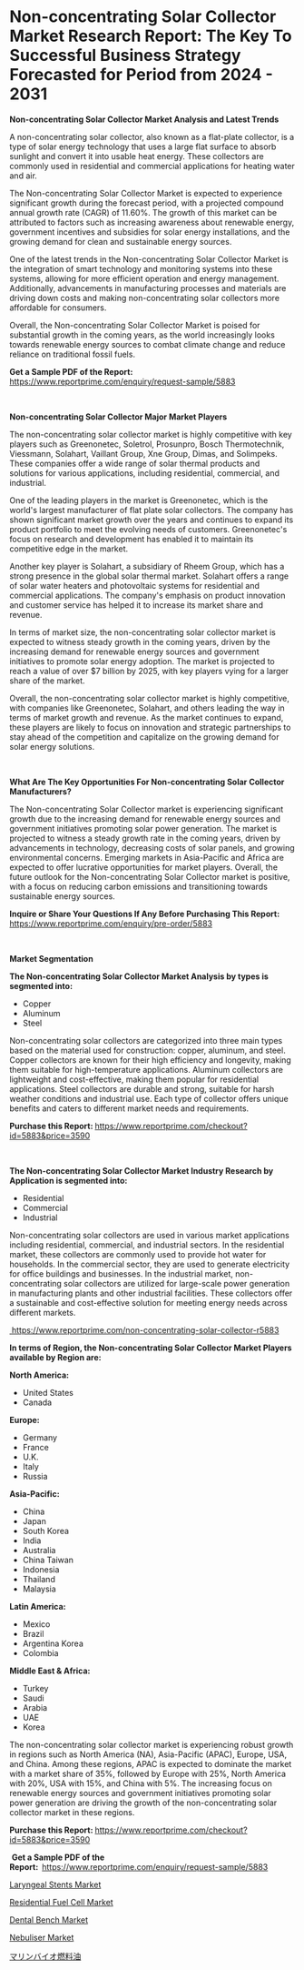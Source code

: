 <p><h1>Non-concentrating Solar Collector Market Research Report: The Key To Successful Business Strategy Forecasted for Period from 2024 - 2031</h1></p><p><strong>Non-concentrating Solar Collector Market Analysis and Latest Trends</strong></p>
<p><p>A non-concentrating solar collector, also known as a flat-plate collector, is a type of solar energy technology that uses a large flat surface to absorb sunlight and convert it into usable heat energy. These collectors are commonly used in residential and commercial applications for heating water and air.</p><p>The Non-concentrating Solar Collector Market is expected to experience significant growth during the forecast period, with a projected compound annual growth rate (CAGR) of 11.60%. The growth of this market can be attributed to factors such as increasing awareness about renewable energy, government incentives and subsidies for solar energy installations, and the growing demand for clean and sustainable energy sources.</p><p>One of the latest trends in the Non-concentrating Solar Collector Market is the integration of smart technology and monitoring systems into these systems, allowing for more efficient operation and energy management. Additionally, advancements in manufacturing processes and materials are driving down costs and making non-concentrating solar collectors more affordable for consumers.</p><p>Overall, the Non-concentrating Solar Collector Market is poised for substantial growth in the coming years, as the world increasingly looks towards renewable energy sources to combat climate change and reduce reliance on traditional fossil fuels.</p></p>
<p><strong>Get a Sample PDF of the Report:&nbsp;</strong> <a href="https://www.reportprime.com/enquiry/request-sample/5883">https://www.reportprime.com/enquiry/request-sample/5883</a></p>
<p>&nbsp;</p>
<p><strong>Non-concentrating Solar Collector Major Market Players</strong></p>
<p><p>The non-concentrating solar collector market is highly competitive with key players such as Greenonetec, Soletrol, Prosunpro, Bosch Thermotechnik, Viessmann, Solahart, Vaillant Group, Xne Group, Dimas, and Solimpeks. These companies offer a wide range of solar thermal products and solutions for various applications, including residential, commercial, and industrial.</p><p>One of the leading players in the market is Greenonetec, which is the world's largest manufacturer of flat plate solar collectors. The company has shown significant market growth over the years and continues to expand its product portfolio to meet the evolving needs of customers. Greenonetec's focus on research and development has enabled it to maintain its competitive edge in the market.</p><p>Another key player is Solahart, a subsidiary of Rheem Group, which has a strong presence in the global solar thermal market. Solahart offers a range of solar water heaters and photovoltaic systems for residential and commercial applications. The company's emphasis on product innovation and customer service has helped it to increase its market share and revenue.</p><p>In terms of market size, the non-concentrating solar collector market is expected to witness steady growth in the coming years, driven by the increasing demand for renewable energy sources and government initiatives to promote solar energy adoption. The market is projected to reach a value of over $7 billion by 2025, with key players vying for a larger share of the market.</p><p>Overall, the non-concentrating solar collector market is highly competitive, with companies like Greenonetec, Solahart, and others leading the way in terms of market growth and revenue. As the market continues to expand, these players are likely to focus on innovation and strategic partnerships to stay ahead of the competition and capitalize on the growing demand for solar energy solutions.</p></p>
<p>&nbsp;</p>
<p><strong>What Are The Key Opportunities For Non-concentrating Solar Collector Manufacturers?</strong></p>
<p><p>The Non-concentrating Solar Collector market is experiencing significant growth due to the increasing demand for renewable energy sources and government initiatives promoting solar power generation. The market is projected to witness a steady growth rate in the coming years, driven by advancements in technology, decreasing costs of solar panels, and growing environmental concerns. Emerging markets in Asia-Pacific and Africa are expected to offer lucrative opportunities for market players. Overall, the future outlook for the Non-concentrating Solar Collector market is positive, with a focus on reducing carbon emissions and transitioning towards sustainable energy sources.</p></p>
<p><strong>Inquire or Share Your Questions If Any Before Purchasing This Report:</strong> <a href="https://www.reportprime.com/enquiry/pre-order/5883">https://www.reportprime.com/enquiry/pre-order/5883</a></p>
<p>&nbsp;</p>
<p><strong>Market Segmentation</strong></p>
<p><strong>The Non-concentrating Solar Collector Market Analysis by types is segmented into:</strong></p>
<p><ul><li>Copper</li><li>Aluminum</li><li>Steel</li></ul></p>
<p><p>Non-concentrating solar collectors are categorized into three main types based on the material used for construction: copper, aluminum, and steel. Copper collectors are known for their high efficiency and longevity, making them suitable for high-temperature applications. Aluminum collectors are lightweight and cost-effective, making them popular for residential applications. Steel collectors are durable and strong, suitable for harsh weather conditions and industrial use. Each type of collector offers unique benefits and caters to different market needs and requirements.</p></p>
<p><strong>Purchase this Report:&nbsp;</strong><a href="https://www.reportprime.com/checkout?id=5883&price=3590">https://www.reportprime.com/checkout?id=5883&price=3590</a></p>
<p>&nbsp;</p>
<p><strong>The Non-concentrating Solar Collector Market Industry Research by Application is segmented into:</strong></p>
<p><ul><li>Residential</li><li>Commercial</li><li>Industrial</li></ul></p>
<p><p>Non-concentrating solar collectors are used in various market applications including residential, commercial, and industrial sectors. In the residential market, these collectors are commonly used to provide hot water for households. In the commercial sector, they are used to generate electricity for office buildings and businesses. In the industrial market, non-concentrating solar collectors are utilized for large-scale power generation in manufacturing plants and other industrial facilities. These collectors offer a sustainable and cost-effective solution for meeting energy needs across different markets.</p></p>
<p><a href="https://www.reportprime.com/non-concentrating-solar-collector-r5883">&nbsp;https://www.reportprime.com/non-concentrating-solar-collector-r5883</a></p>
<p><strong>In terms of Region, the Non-concentrating Solar Collector Market Players available by Region are:</strong></p>
<p>
    <p> <strong> North America: </strong>
        <ul>
            <li>United States</li>
            <li>Canada</li>
        </ul>
        </p> 
    <p> <strong> Europe: </strong>
        <ul>
            <li>Germany</li>
            <li>France</li>
            <li>U.K.</li>
            <li>Italy</li>
            <li>Russia</li>
        </ul>
        </p> 
    <p> <strong> Asia-Pacific: </strong>
        <ul>
            <li>China</li>
            <li>Japan</li>
            <li>South Korea</li>
            <li>India</li>
            <li>Australia</li>
            <li>China Taiwan</li>
            <li>Indonesia</li>
            <li>Thailand</li>
            <li>Malaysia</li>
        </ul>
        </p> 
    <p> <strong> Latin America: </strong>
        <ul>
            <li>Mexico</li>
            <li>Brazil</li>
            <li>Argentina Korea</li>
            <li>Colombia</li>
        </ul>
        </p> 
    <p> <strong> Middle East & Africa: </strong>
        <ul>
            <li>Turkey</li>
            <li>Saudi</li>
            <li>Arabia</li>
            <li>UAE</li>
            <li>Korea</li>
        </ul>
    </p>
    </p>
<p><p>The non-concentrating solar collector market is experiencing robust growth in regions such as North America (NA), Asia-Pacific (APAC), Europe, USA, and China. Among these regions, APAC is expected to dominate the market with a market share of 35%, followed by Europe with 25%, North America with 20%, USA with 15%, and China with 5%. The increasing focus on renewable energy sources and government initiatives promoting solar power generation are driving the growth of the non-concentrating solar collector market in these regions.</p></p>
<p><strong>Purchase this Report: </strong><a href="https://www.reportprime.com/checkout?id=5883&price=3590">https://www.reportprime.com/checkout?id=5883&price=3590</a></p>
<p>&nbsp;<strong>Get a Sample PDF of the Report:&nbsp;&nbsp;</strong><a href="https://www.reportprime.com/enquiry/request-sample/5883">https://www.reportprime.com/enquiry/request-sample/5883</a></p>
<p><strong></strong></p>
<p><p><a href="https://medium.com/@bosdendes/global-laryngeal-stents-industry-analysis-report-laryngeal-stents-market-size-share-and-trends-3603702b3893">Laryngeal Stents Market</a></p><p><a href="https://github.com/alexxisgm/Market-Research-Report-List-2/blob/main/residential-fuel-cell-market.md">Residential Fuel Cell Market</a></p><p><a href="https://medium.com/@m.muhlisin.sin_83756/dental-bench-market-industry-landscape-growth-trajectories-and-global-markets-016a963e84e8">Dental Bench Market</a></p><p><a href="https://medium.com/@gabrieluffman5656/navigating-the-global-nebuliser-market-landscape-trends-forecasts-and-impact-analysis-2024-6b40091e9fdb">Nebuliser Market</a></p><p><a href="https://github.com/mohamedbakry57/Market-Research-Report-List-5/blob/main/463939184417.md">マリンバイオ燃料油</a></p></p>
